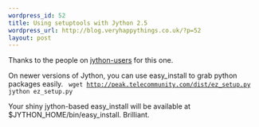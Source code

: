 ```yaml
--- 
wordpress_id: 52
title: Using setuptools with Jython 2.5
wordpress_url: http://blog.veryhappythings.co.uk/?p=52
layout: post
---
```

Thanks to the people on <a href="http://www.nabble.com/Easy_install-on-jython-2.5-td23525500.html">jython-users</a> for this one.

On newer versions of Jython, you can use easy_install to grab python packages easily.
<code>
wget http://peak.telecommunity.com/dist/ez_setup.py
jython ez_setup.py
</code>

Your shiny jython-based easy_install will be available at $JYTHON_HOME/bin/easy_install. Brilliant.
